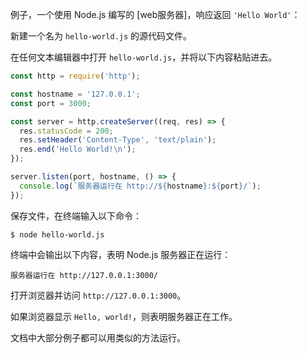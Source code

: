 
例子，一个使用 Node.js 编写的 [web服务器]，响应返回 `'Hello World'`：

新建一个名为 `hello-world.js` 的源代码文件。

在任何文本编辑器中打开 `hello-world.js`，并将以下内容粘贴进去。

```js
const http = require('http');

const hostname = '127.0.0.1';
const port = 3000;

const server = http.createServer((req, res) => {
  res.statusCode = 200;
  res.setHeader('Content-Type', 'text/plain');
  res.end('Hello World!\n');
});

server.listen(port, hostname, () => {
  console.log(`服务器运行在 http://${hostname}:${port}/`);
});
```

保存文件，在终端输入以下命令：

```console
$ node hello-world.js
```

终端中会输出以下内容，表明 Node.js 服务器正在运行：


```console
服务器运行在 http://127.0.0.1:3000/
```

打开浏览器并访问 `http://127.0.0.1:3000`。

如果浏览器显示 `Hello, world!`，则表明服务器正在工作。

文档中大部分例子都可以用类似的方法运行。

